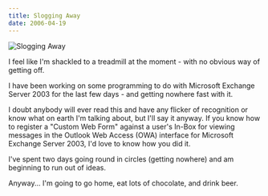 ```yaml
---
title: Slogging Away
date: 2006-04-19
---
```


![Slogging Away](https://source.unsplash.com/cckf4TsHAuw/1600x900)

I feel like I'm shackled to a treadmill at the moment - with no obvious way of getting off.

I have been working on some programming to do with Microsoft Exchange Server 2003 for the last few days - and getting nowhere fast with it.

I doubt anybody will ever read this and have any flicker of recognition or know what on earth I'm talking about, but I'll say it anyway. If you know how to register a "Custom Web Form" against a user's In-Box for viewing messages in the Outlook Web Access (OWA) interface for Microsoft Exchange Server 2003, I'd love to know how you did it.

I've spent two days going round in circles (getting nowhere) and am beginning to run out of ideas.

Anyway... I'm going to go home, eat lots of chocolate, and drink beer.